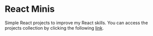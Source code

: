 
# React Minis

Simple React projects to improve my React skills. You can access the projects collection by clicking the following [link](https://codepen.io/collection/DqjOmR/#).

